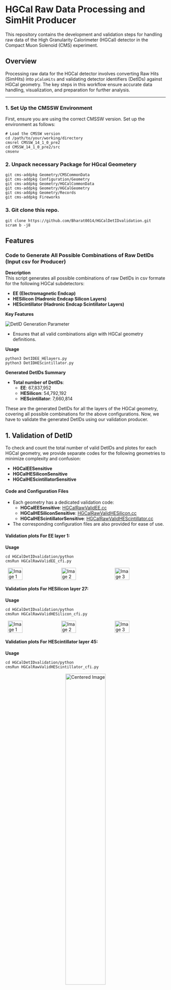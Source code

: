 # HGCal Raw Data Processing and SimHit Producer

This repository contains the development and validation steps for handling raw data of the High Granularity Calorimeter (HGCal) detector in the Compact Muon Solenoid (CMS) experiment.

## Overview

Processing raw data for the HGCal detector involves converting Raw Hits (SimHits) into `pCaloHits` and validating detector identifiers (DetIDs) against HGCal geometry. The key steps in this workflow ensure accurate data handling, visualization, and preparation for further analysis.

---

### 1. Set Up the CMSSW Environment
First, ensure you are using the correct CMSSW version. Set up the environment as follows:

```
# Load the CMSSW version
cd /path/to/your/working/directory
cmsrel CMSSW_14_1_0_pre2
cd CMSSW_14_1_0_pre2/src
cmsenv
```

### 2. Unpack necessary Package for HGcal Geometery
```
git cms-addpkg Geometry/CMSCommonData
git cms-addpkg Configuration/Geometry
git cms-addpkg Geometry/HGCalCommonData
git cms-addpkg Geometry/HGCalGeometry
git cms-addpkg Geometry/Records
git cms-addpkg Fireworks

```

### 3. Git clone this repo.
```
git clone https://github.com/Bharat0014/HGCalDetIDvalidation.git
scram b -j8

```
## Features

### Code to Generate All Possible Combinations of Raw DetIDs (Input csv for Producer)  

**Description**  
This script generates all possible combinations of raw DetIDs in csv formate  for the following HGCal subdetectors:  
- **EE (Electromagnetic Endcap)**  
- **HESilicon (Hadronic Endcap Silicon Layers)**  
- **HEScintillator (Hadronic Endcap Scintillator Layers)**  

**Key Features**  

![DetID Generation Parameter](https://github.com/Bharat0014/HGCalDetIDvalidation/blob/master/DetIDGeneration.png)
- Ensures that all valid combinations align with HGCal geometry definitions.  

**Usage**  
```
python3 DetIDEE_HElayers.py
python3 DetIDHEScintillator.py
```
**Generated DetIDs Summary**  
- **Total number of DetIDs**:  
  - **EE**: 67,837,952  
  - **HESilicon**: 54,792,192  
  - **HEScintillator**: 7,660,814  

These are the generated DetIDs for all the layers of the HGCal geometry, covering all possible combinations for the above configurations. Now, we have to validate the generated DetIDs using our validation producer.



## 1. Validation of DetID

To check and count the total number of valid DetIDs and plotes for each HGCal geometry, we provide separate codes for the following geometries to minimize complexity and confusion:
- **HGCalEESensitive**  
- **HGCalHESiliconSensitive**  
- **HGCalHEScintillatorSensitive**  

#### Code and Configuration Files
- Each geometry has a dedicated validation code:
  - **HGCalEESensitive**: [HGCalRawValidEE.cc](https://github.com/Bharat0014/HGCalDetIDvalidation/blob/master/plugins/HGCalRawValidEE.cc)   
  - **HGCalHESiliconSensitive**: [HGCalRawValidHESilicon.cc](https://github.com/Bharat0014/HGCalDetIDvalidation/blob/master/plugins/HGCalRawValidHESilicon.cc)  
  - **HGCalHEScintillatorSensitive**: [HGCalRawValidHEScintillator.cc](https://github.com/Bharat0014/HGCalDetIDvalidation/blob/master/plugins/HGCalRawValidHEScintillator.cc)  
- The corresponding configuration files are also provided for ease of use.

#### Validation plots For EE layer 1:

**Usage** 
```
cd HGCalDetIDvalidation/python
cmsRun HGCalRawValidEE_cfi.py
```


<div style="display: flex; justify-content: space-around;">
  <img src="https://github.com/Bharat0014/HGCalDetIDvalidation/blob/master/EElayer1_xVsy_type0.png" alt="Image 1" width="30%" />
  <img src="https://github.com/Bharat0014/HGCalDetIDvalidation/blob/master/EElayer1_xVsy_type1.png" alt="Image 2" width="30%" />
  <img src="https://github.com/Bharat0014/HGCalDetIDvalidation/blob/master/EElayer1_xVsy_type2.png" alt="Image 3" width="30%" />
</div>

#### Validation plots For HESilicon layer 27:

**Usage** 
```
cd HGCalDetIDvalidation/python
cmsRun HGCalRawValidHESilicon_cfi.py
```

<div style="display: flex; justify-content: space-around;">
  <img src="https://github.com/Bharat0014/HGCalDetIDvalidation/blob/master/HElayer1_xVsy_type0.png" alt="Image 1" width="30%" />
  <img src="https://github.com/Bharat0014/HGCalDetIDvalidation/blob/master/HElayer1_xVsy_type1.png" alt="Image 2" width="30%" />
  <img src="https://github.com/Bharat0014/HGCalDetIDvalidation/blob/master/HElayer1_xVsy_type2.png" alt="Image 3" width="30%" />
</div>

#### Validation plots For HEScintillator layer 45:

**Usage** 
```
cd HGCalDetIDvalidation/python
cmsRun HGCalRawValidHEScintillator_cfi.py
```

<p align="center">
  <img src="https://github.com/Bharat0014/HGCalDetIDvalidation/blob/master/HESc_Layer19.png" alt="Centered Image" width="50%" />
</p>

#### Key Features
- **Input**: The validation code takes a CSV file containing data for a particular layer as input.
- **Capabilities**:
  - Checks specific wafer cell hits for the given geometry layer and can get total number of valid detIDs as per wafer type, as per layer and as per detector type.
  - For **EE** and **HESilicon**, includes validation of partial wafers, comparing them against the raw data for consistency.

Using this structured approach, the validation process ensures precise alignment of DetIDs with HGCal geometry.  

## 2. Development of SimHit Producer
A specialized producer was implemented to:
- Process raw SimHit data.
- Convert RawHits(DetIds) into `pCaloHits`.
- Store intermediate results in `step1.root` for validation and subsequent processing.

#### Step1.root Generation
- The `HGCalRawProducer.cc` code, available in the `plugins` folder, is used for generating the `step1.root` file.
- The corresponding configuration file, `HGCalRawProducer_cfi.py`, is located in the `python` folder.
- You must specify the input raw DetIDs file in the configuration file to run the process.

#### Workflow
1. **Input CSV File**: The process begins with a CSV file containing the required Det_type and DetID and information. This file serves as the input for the producer.
2. **Populating g4SimHits**: The producer generates all the necessary `g4SimHits` branches. However, only the relevant branches—`HGCHitsEE`, `HGCHitsHEback`, and `HGCHitsHEfront`—are populated with data, while the rest remain empty.
3. **Additional Branches**: 
   - Additional branches such as `HEPMCProducer` and `genProduct` are created using a **Pythia8 generator**, defined in the configuration file.
   - The Pythia8 generator ensures that all required branches are present in the `step1.root` file without interfering with the data filled by the producer.


**Usage** 
```
cd HGCalDetIDvalidation/python
cmsRun HGCalRawProducer_cfi.py
```

Using this method, the `step1.root` file is generated successfully, with all necessary branches in place. When this file is used as input for the step2 process, it works without any errors or conflicts.


## 3. Multi-Step Processing Pipeline
The raw data processing involves the following steps:
1. **`step1.root`**: Generated by the SimHit producer, serving as the initial processed output.
2. **`step2.root`**: Produced using `step1.root` as input, incorporating additional validations and refined processing.

**Usage** 
```
cmsDriver.py step2  -s DIGI:pdigi_valid,L1TrackTrigger,L1,DIGI2RAW,HLT:@relval2026 --conditions auto:phase2_realistic_T33 --datatier GEN-SIM-DIGI-RAW -n 1 --eventcontent FEVTDEBUGHLT --geometry Extended2026D110 --era Phase2C17I13M9 --filein  file:updatedstep1.root  --fileout file:step2.root --nThreads 4 > step2.log  2>&1

```
4. **`step3.root`**: Final output generated using `step2.root` for extended validation and analysis.

**Usage** 
```
cmsDriver.py step3  -s RAW2DIGI,RECO,RECOSIM,PAT,VALIDATION:@phase2Validation+@miniAODValidation,DQM:@phase2+@miniAODDQM --conditions auto:phase2_realistic_T33 --datatier GEN-SIM-RECO,MINIAODSIM,DQMIO -n 1 --eventcontent FEVTDEBUGHLT,MINIAODSIM,DQM --geometry Extended2026D110 --era Phase2C17I13M9 --filein  file:step2.root  --fileout file:step3.root > step3.log  2>&1

```

## 4. Visualization with Fireworks

The Fireworks visualization tool was configured to:  

#### Steps to Visualize Raw DetIDs
1. **Generate the Geometry File**:
   - Use the following command to create a geometry file for the 2026 tag D110 configuration:  

     **Usage** 
     ```
     cd $CMSSW/src
     cmsRun Fireworks/Geometry/python/dumpSimGeometry_cfg.py tag=2026 version=D110
     ```
   - This command generates the geometry file: `cmsSimGeom-2026D110.root`.

2. **Run Fireworks for Visualization**:
   - Use the generated geometry file and the `step3.root` file to visualize the DetIDs:  

     **Usage** 
     ```
     cmsShow --sim-geom-file ../cmsSimGeom-2026D110.root step3.root
     ```

This process enables an interactive and detailed inspection of raw DetIDs, ensuring accuracy in the data processing workflow.


---

## Repository Contents
- **`SimHitProducer/`**: Contains the implementation of the SimHit producer.
- **`Validation/`**: Scripts and tools for DetID validation, including layer and radius checks.
- **`Visualization/`**: Configuration files for Fireworks visualization of raw DetIDs.
- **`README.md`**: This file, describing the purpose and workflow of the repository.

---

